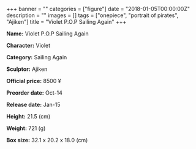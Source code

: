 +++
banner = ""
categories = ["figure"]
date = "2018-01-05T00:00:00Z"
description = ""
images = []
tags = ["onepiece", "portrait of pirates", "Ajiken"]
title = "Violet P.O.P Sailing Again"
+++

**Name:** Violet P.O.P Sailing Again

**Character:** Violet

**Category:** Sailing Again 

**Sculptor:** Ajiken

**Official price:** 8500 ¥

**Preorder date:** Oct-14

**Release date:** Jan-15

**Height:** 21.5 (cm)

**Weight:** 721 (g)

**Box size:** 32.1 x 20.2 x 18.0 (cm)


